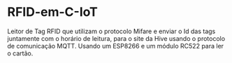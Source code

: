 # RFID-em-C-IoT
Leitor de Tag RFID que utilizam o protocolo Mifare e enviar o Id das tags juntamente com o horário de leitura, para o site da Hive usando o protocolo de comunicação MQTT. Usando um ESP8266 e um módulo RC522 para ler o cartão.

